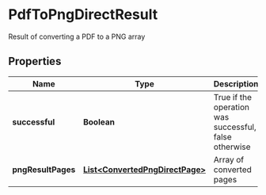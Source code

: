 

# PdfToPngDirectResult

Result of converting a PDF to a PNG array

## Properties

| Name | Type | Description | Notes |
|------------ | ------------- | ------------- | -------------|
|**successful** | **Boolean** | True if the operation was successful, false otherwise |  [optional] |
|**pngResultPages** | [**List&lt;ConvertedPngDirectPage&gt;**](ConvertedPngDirectPage.md) | Array of converted pages |  [optional] |




